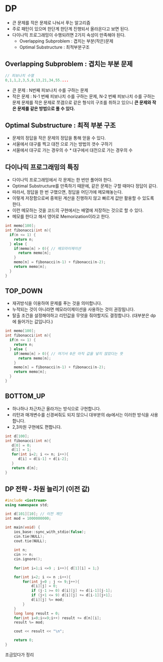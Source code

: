 # DP
* 큰 문제를 작은 문제로 나눠서 푸는 알고리즘
* 주로 패턴이 있으며 한단계 한단계 진행되서 올라온다고 보면 된다.   
* 다이나믹 프로그래밍이 수행되려면 2가지 속성이 만족해야 된다.
  * Overlapping Subproblem : 겹치는 부분(작은)문제
  * Optimal Substructure : 최적부분구조

## Overlapping Subproblem : 겹치는 부분 문제
```c++
// 피보나치 수열   
0,1,1,2,3,5,8,13,21,34,55....
```
* 큰 문제 : N번째 피보나치 수를 구하는 문제
* 작은 문제 : N-1 번째 피보나치 수를 구하는 문제, N-2 번째 피보나치 수를 구하는 문제
문제를 작은 문제로 쪼갬으로 같은 형식의 구조를 취하고 있으니 **큰 문제와 작은 문제를 같은 방법으로 풀 수 있다.**

## Optimal Substructure : 최적 부분 구조
* 문제의 정답을 작은 문제의 정답을 통해 얻을 수 있다.    
* 서울에서 대구를 찍고 대전 으로 가는 방법의 갯수 구하기        
* 서울에서 대구로 가는 경우의 수  * 대구에서 대전으로 가는 경우의 수       

## 다이나믹 프로그래밍의 특징 
* 다이나믹 프로그래밍에서 각 문제는 한 번만 풀어야 한다.
* Optimal Substructure를 만족하기 때문에, 같은 문제는 구할 때마다 정답이 같다.
* 따라서, 정답을 한 번 구했으면, 정답을 어딘가에 메모해놓는다.
* 이렇게 저장함으로써 중복된 계산을 진행하지 않고 빠르게 값만 활용할 수 있도록 한다.
* 이런 메모하는 것을 코드의 구현에서는 배열에 저장하는 것으로 할 수 있다.
* 메모를 한다고 해서 영어로 Memorization이라고 한다.

```c++
int memo[100];
int fibonacci(int n){
  if(n <= 1) {
    return n;
  } else {
    if(memo[n] > 0){ // 메모라이제이션
      return memo[n];
    }
    memo[n] = fibonacci(n-1) + fibonacci(n-2); 
    return memo[n];
  }
}
```
  
## TOP_DOWN     
* 재귀방식을 이용하여 문제를 푸는 것을 의미합니다.      
* 누적되는 것이 아니라면 메모라이제이션을 사용하는 것이 권장됩니다.       
* 탈출 조건을 설정해야하고 리턴값을 무엇을 줘야할지도 결정합니다. (대부분은 dp에 들어가는 값입니다.)       

```c++
int memo[100];
int fibonacci(int n){
  if(n <= 1) {
    return n;
  } else {
    if(memo[n] > 0){ // 여기서 0은 아직 값을 넣지 않았다는 뜻
      return memo[n];
    }
    memo[n] = fibonacci(n-1) + fibonacci(n-2); 
    return memo[n];
  }
}
```
## BOTTOM_UP
* 하나하나 차근차근 올라가는 방식으로 구현합니다.          
* 리턴과 매개변수를 신경써줘도 되지 않으니 대부분의 dp에서는 이러한 방식을 사용합니다.        
* 2,3차원 구현에도 편합니다.   

```c++
int d[100];
int fibonacci(int n){
   d[0] = 0;
   d[1] = 1;
   for(int i=2; i <= n; i++){
      d[i] = d[i-1] + d[i-2];
   }
   return d[n];
}
```

## DP 전략 - 차원 늘리기 (이전 값)
```c++
#include <iostream> 
using namespace std; 

int d[101][10]; // 이전 계단     
int mod = 1000000000;

int main(void) { 
    ios_base::sync_with_stdio(false);
    cin.tie(NULL);
    cout.tie(NULL);
    
    int n;
    cin >> n;
    cin.ignore();
    
	for(int i=1;i <=9 ; i++){ d[1][i] = 1;}

	for(int i=2; i <= n ;i++){
		for(int j=0 ; j <= 9;j++){
			d[i][j] = 0;
			if (j-1 >= 0) d[i][j] += d[i-1][j-1];
			if (j+1 <= 9) d[i][j] += d[i-1][j+1];
			d[i][j] %= mod;
		}
	}
	long long result = 0;
	for(int i=0;i<=9;i++) result += d[n][i];
	result %= mod;

	cout << result << "\n";

    return 0; 
}
```
조금있다가 정리 
